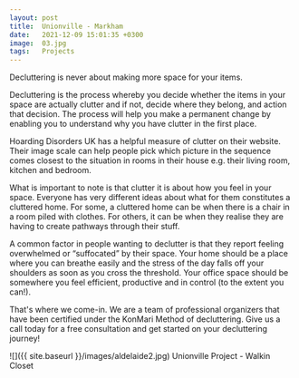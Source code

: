 ```yaml
---
layout: post
title:  Unionville - Markham
date:   2021-12-09 15:01:35 +0300
image:  03.jpg
tags:   Projects
---
```

Decluttering is never about making more space for your items.

Decluttering is the process whereby you decide whether the items in your space are actually clutter and if not, decide where they belong, and action that decision. The process will help you make a permanent change by enabling you to understand why you have clutter in the first place.

Hoarding Disorders UK has a helpful measure of clutter on their website. Their image scale can help people pick which picture in the sequence comes closest to the situation in rooms in their house e.g. their living room, kitchen and bedroom.

What is important to note is that clutter it is about how you feel in your space. Everyone has very different ideas about what for them constitutes a cluttered home. For some, a cluttered home can be when there is a chair in a room piled with clothes. For others, it can be when they realise they are having to create pathways through their stuff.

A common factor in people wanting to declutter is that they report feeling overwhelmed or “suffocated” by their space. Your home should be a place where you can breathe easily and the stress of the day falls off your shoulders as soon as you cross the threshold. Your office space should be somewhere you feel efficient, productive and in control (to the extent you can!).

That's where we come-in. We are a team of professional organizers that have been certified under the KonMari Method of decluttering. Give us a call today for a free consultation and get started on your decluttering journey!

![]({{ site.baseurl }}/images/aldelaide2.jpg) Unionville Project - Walkin Closet